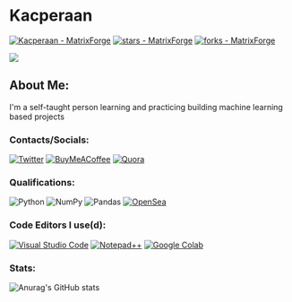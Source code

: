 <div align="left">
 
 # Kacperaan
 [![Kacperaan - MatrixForge](https://img.shields.io/static/v1?label=Kacperaan&message=MatrixForge&color=blue&logo=github)](https://github.com/Kacperaan/MatrixForge "Go to GitHub repo")
[![stars - MatrixForge](https://img.shields.io/github/stars/Kacperaan/MatrixForge?style=social)](https://github.com/Kacperaan/MatrixForge)
[![forks - MatrixForge](https://img.shields.io/github/forks/Kacperaan/MatrixForge?style=social)](https://github.com/Kacperaan/MatrixForge)

 ![](https://komarev.com/ghpvc/?username=kacperaan&style=for-the-badge)  
 
 ## About Me:
 I'm a self-taught person learning and practicing building machine learning based projects
 
 ### Contacts/Socials:
 [![Twitter](https://img.shields.io/badge/Twitter-%231DA1F2.svg?style=for-the-badge&logo=Twitter&logoColor=white)](https://twitter.com/popeqkacper)
[![BuyMeACoffee](https://img.shields.io/badge/Buy%20Me%20a%20Coffee-ffdd00?style=for-the-badge&logo=buy-me-a-coffee&logoColor=black)](https://www.buymeacoffee.com/kacperaann)
 [![Quora](https://img.shields.io/badge/Quora-%23B92B27.svg?&style=for-the-badge&logo=Quora&logoColor=white)](https://www.quora.com/profile/Kacperaan)
  ### Qualifications:
 ![Python](https://img.shields.io/badge/python-3670A0?style=for-the-badge&logo=python&logoColor=ffdd54)
 ![NumPy](https://img.shields.io/badge/numpy-%23013243.svg?style=for-the-badge&logo=numpy&logoColor=white)
 ![Pandas](https://img.shields.io/badge/pandas-%23150458.svg?style=for-the-badge&logo=pandas&logoColor=white)
 [![OpenSea](https://img.shields.io/badge/OpenSea-%232081E2.svg?style=for-the-badge&logo=opensea&logoColor=white)](https://opensea.io/account/kacperann)
 </div>
 
 <div align="left">
 
 ### Code Editors I use(d):
 [![Visual Studio Code](https://img.shields.io/badge/Visual%20Studio%20Code-0078d7.svg?style=for-the-badge&logo=visual-studio-code&logoColor=white)](https://code.visualstudio.com)
 [![Notepad++](https://img.shields.io/badge/Notepad++-90E59A.svg?style=for-the-badge&logo=notepad%2b%2b&logoColor=black)](https://notepad-plus-plus.org)
 [![Google Colab](https://img.shields.io/badge/Colab-F9AB00?style=for-the-badge&logo=googlecolab&color=525252)](colab.research.google.com)
 </div>
 
 ### Stats:
 ![Anurag's GitHub stats](https://github-readme-stats.vercel.app/api?username=kacperaan&show_icons=true&theme=dark)
